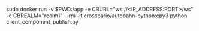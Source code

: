 sudo docker run -v  $PWD:/app  -e CBURL="ws://<IP_ADDRESS:PORT>/ws" -e CBREALM="realm1"  --rm -it crossbario/autobahn-python:cpy3 python  client_component_publish.py
